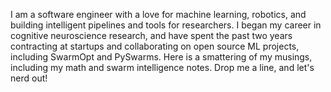 I am a software engineer with a love for machine learning, robotics, and building intelligent 
pipelines and tools for researchers. I began my career in cognitive neuroscience research, 
and have spent the past two years contracting at startups and collaborating on open 
source ML projects, including SwarmOpt and PySwarms. Here is a smattering of my musings, 
including my math and swarm intelligence notes. Drop me a line, and let's nerd out!
